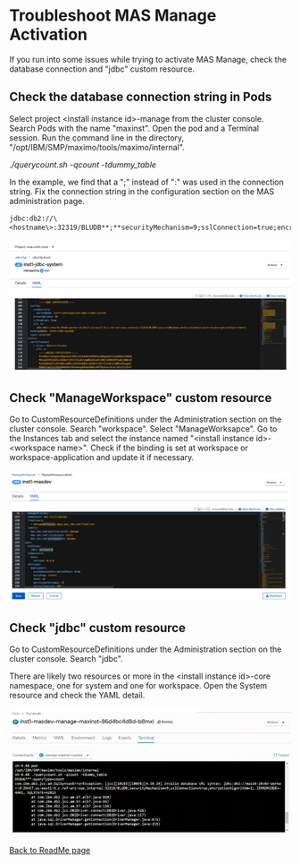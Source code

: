 # Troubleshoot MAS Manage Activation

If you run into some issues while trying to activate MAS Manage, check the database connection and "jdbc" custom resource.

## Check the database connection string in Pods

Select project \<install instance id\>-manage from the cluster console.
Search Pods with the name "maxinst". Open the pod and a Terminal
session. Run the command line in the directory,
"/opt/IBM/SMP/maximo/tools/maximo/internal".

*./querycount.sh -qcount -tdummy_table*

In the example, we find that a ";" instead of ":" was used in the
connection string. Fix the connection string in the configuration
section on the MAS administration page.

```
jdbc:db2://\<hostname\>:32319/BLUDB**;**securityMechanism=9;sslConnection=true;encryptionAlgorithm=2;
```

![Check Database Connection](../media/check-database-connection.png)

## Check "ManageWorkspace" custom resource

Go to CustomResourceDefinitions under the Administration section on the
cluster console. Search "workspace". Select "ManageWorksapce". Go to the
Instances tab and select the instance named "\<install instance
id\>-\<workspace name\>". Check if the binding is set at workspace or
workspace-application and update it if necessary.\
\
![Check Workspace](../media/check-workspace.png)

## Check "jdbc" custom resource

Go to CustomResourceDefinitions under the Administration section on the
cluster console. Search "jdbc".

There are likely two resources or more in the \<install instance
id\>-core namespace, one for system and one for workspace. Open the
System resource and check the YAML detail.

![Check JDBC](../media/check-jdbc.png)


[Back to ReadMe page](../README.md)